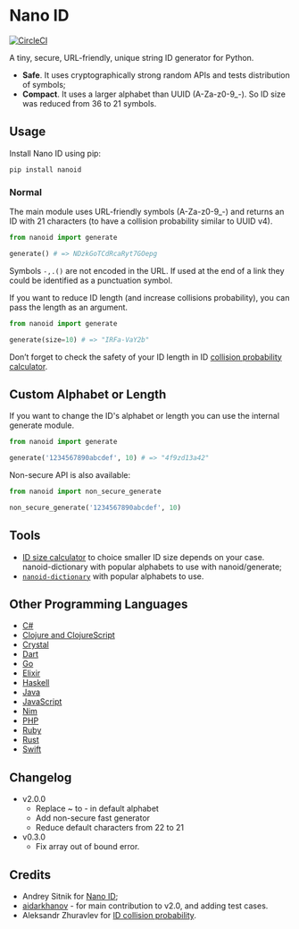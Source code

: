 # Nano ID

[![CircleCI](https://circleci.com/gh/puyuan/py-nanoid/tree/master.svg?style=svg)](https://circleci.com/gh/puyuan/py-nanoid/tree/master)

A tiny, secure, URL-friendly, unique string ID generator for Python.

* __Safe__. It uses cryptographically strong random APIs and tests distribution of symbols;
* __Compact__. It uses a larger alphabet than UUID (A-Za-z0-9_-). So ID size was reduced from 36 to 21 symbols.

## Usage

Install Nano ID using pip:

```
pip install nanoid
```

### Normal

The main module uses URL-friendly symbols (A-Za-z0-9_-) and returns an ID with 21 characters (to have a collision probability similar to UUID v4).


```python
from nanoid import generate

generate() # => NDzkGoTCdRcaRyt7GOepg
```

Symbols `-,.()` are not encoded in the URL. If used at the end of a link they could be identified as a punctuation symbol.

If you want to reduce ID length (and increase collisions probability), you can pass the length as an argument.

```python
from nanoid import generate

generate(size=10) # => "IRFa-VaY2b"

```

Don’t forget to check the safety of your ID length in ID [collision probability calculator](https://zelark.github.io/nano-id-cc/).


## Custom Alphabet or Length

If you want to change the ID's alphabet or length you can use the internal generate module.

```python
from nanoid import generate

generate('1234567890abcdef', 10) # => "4f9zd13a42"
```

Non-secure API is also available:

```python
from nanoid import non_secure_generate

non_secure_generate('1234567890abcdef', 10)
```

## Tools

* [ID size calculator](https://zelark.github.io/nano-id-cc/) to choice smaller ID size depends on your case.
nanoid-dictionary with popular alphabets to use with nanoid/generate;
* [`nanoid-dictionary`](https://github.com/aidarkhanov/py-nanoid-dictionary) with popular alphabets to use.



## Other Programming Languages

* [C#](https://github.com/codeyu/nanoid-net)
* [Clojure and ClojureScript](https://github.com/zelark/nano-id)
* [Crystal](https://github.com/mamantoha/nanoid.cr)
* [Dart](https://github.com/pd4d10/nanoid)
* [Go](https://github.com/matoous/go-nanoid)
* [Elixir](https://github.com/railsmechanic/nanoid)
* [Haskell](https://github.com/4e6/nanoid-hs)
* [Java](https://github.com/aventrix/jnanoid)
* [JavaScript](https://github.com/ai/nanoid)
* [Nim](https://github.com/icyphox/nanoid.nim)
* [PHP](https://github.com/hidehalo/nanoid-php)
* [Ruby](https://github.com/radeno/nanoid.rb)
* [Rust](https://github.com/nikolay-govorov/nanoid)
* [Swift](https://github.com/antiflasher/NanoID)


## Changelog
- v2.0.0
    - Replace ~ to - in default alphabet
    - Add non-secure fast generator
    - Reduce default characters from 22 to 21
- v0.3.0
    - Fix array out of bound error.

## Credits

- Andrey Sitnik for [Nano ID](https://github.com/ai/nanoid);
- [aidarkhanov](https://github.com/aidarkhanov) - for main contribution to v2.0, and adding test cases.
- Aleksandr Zhuravlev for [ID collision probability](https://zelark.github.io/nano-id-cc/).

